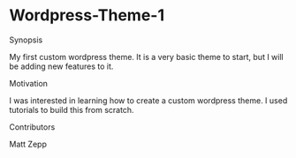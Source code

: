 # Wordpress-Theme-1
Synopsis

My first custom wordpress theme.  It is a very basic theme to start, but I will be adding new features to it.


Motivation

I was interested in learning how to create a custom wordpress theme.  I used tutorials to build this from scratch.


Contributors

Matt Zepp
